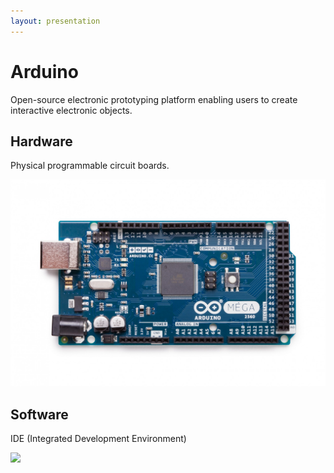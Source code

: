 ```yaml
---
layout: presentation
---
```


# [](#header-1)Arduino

Open-source electronic prototyping platform enabling users to create interactive electronic objects.

## [](#header-2)Hardware

Physical programmable circuit boards.

![](assets/img/mega.jpg)

## [](#header-2)Software

IDE (Integrated Development Environment)

![](assets/img/ide.jpg)
